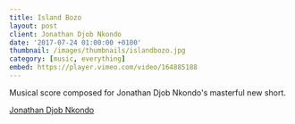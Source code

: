 ```yaml
---
title: Island Bozo
layout: post
client: Jonathan Djob Nkondo
date: '2017-07-24 01:00:00 +0100'
thumbnail: /images/thumbnails/islandbozo.jpg
category: [music, everything]
embed: https://player.vimeo.com/video/164885188
---
```


Musical score composed for Jonathan Djob Nkondo's masterful new short.

[Jonathan Djob Nkondo](http://absenteism.tumblr.com/)
